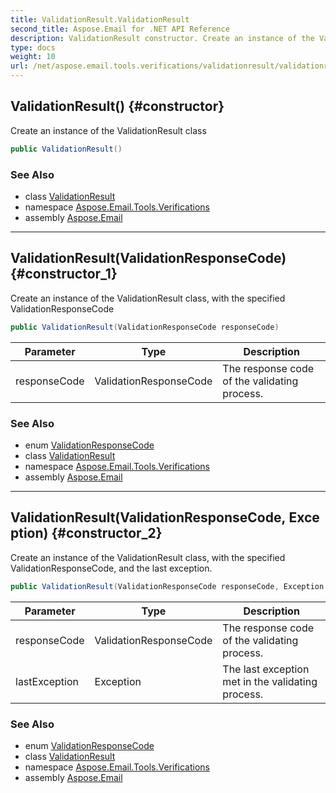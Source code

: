 ```yaml
---
title: ValidationResult.ValidationResult
second_title: Aspose.Email for .NET API Reference
description: ValidationResult constructor. Create an instance of the ValidationResult class
type: docs
weight: 10
url: /net/aspose.email.tools.verifications/validationresult/validationresult/
---
```

## ValidationResult() {#constructor}

Create an instance of the ValidationResult class

```csharp
public ValidationResult()
```

### See Also

* class [ValidationResult](../)
* namespace [Aspose.Email.Tools.Verifications](../../validationresult/)
* assembly [Aspose.Email](../../../)

---

## ValidationResult(ValidationResponseCode) {#constructor_1}

Create an instance of the ValidationResult class, with the specified ValidationResponseCode

```csharp
public ValidationResult(ValidationResponseCode responseCode)
```

| Parameter | Type | Description |
| --- | --- | --- |
| responseCode | ValidationResponseCode | The response code of the validating process. |

### See Also

* enum [ValidationResponseCode](../../validationresponsecode/)
* class [ValidationResult](../)
* namespace [Aspose.Email.Tools.Verifications](../../validationresult/)
* assembly [Aspose.Email](../../../)

---

## ValidationResult(ValidationResponseCode, Exception) {#constructor_2}

Create an instance of the ValidationResult class, with the specified ValidationResponseCode, and the last exception.

```csharp
public ValidationResult(ValidationResponseCode responseCode, Exception lastException)
```

| Parameter | Type | Description |
| --- | --- | --- |
| responseCode | ValidationResponseCode | The response code of the validating process. |
| lastException | Exception | The last exception met in the validating process. |

### See Also

* enum [ValidationResponseCode](../../validationresponsecode/)
* class [ValidationResult](../)
* namespace [Aspose.Email.Tools.Verifications](../../validationresult/)
* assembly [Aspose.Email](../../../)



